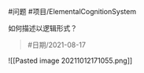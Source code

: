       

#问题 
#项目/ElementalCognitionSystem 

如何描述以逻辑形式？

>  #日期/2021-08-17 

![[Pasted image 20211012171055.png]]